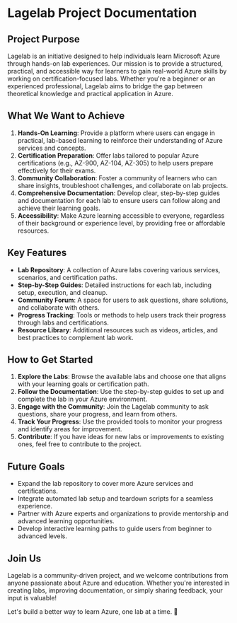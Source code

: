 # Lagelab Project Documentation

## Project Purpose

Lagelab is an initiative designed to help individuals learn Microsoft Azure through hands-on lab experiences. Our mission is to provide a structured, practical, and accessible way for learners to gain real-world Azure skills by working on certification-focused labs. Whether you're a beginner or an experienced professional, Lagelab aims to bridge the gap between theoretical knowledge and practical application in Azure.

## What We Want to Achieve

1. **Hands-On Learning**: Provide a platform where users can engage in practical, lab-based learning to reinforce their understanding of Azure services and concepts.
2. **Certification Preparation**: Offer labs tailored to popular Azure certifications (e.g., AZ-900, AZ-104, AZ-305) to help users prepare effectively for their exams.
3. **Community Collaboration**: Foster a community of learners who can share insights, troubleshoot challenges, and collaborate on lab projects.
4. **Comprehensive Documentation**: Develop clear, step-by-step guides and documentation for each lab to ensure users can follow along and achieve their learning goals.
5. **Accessibility**: Make Azure learning accessible to everyone, regardless of their background or experience level, by providing free or affordable resources.

## Key Features

- **Lab Repository**: A collection of Azure labs covering various services, scenarios, and certification paths.
- **Step-by-Step Guides**: Detailed instructions for each lab, including setup, execution, and cleanup.
- **Community Forum**: A space for users to ask questions, share solutions, and collaborate with others.
- **Progress Tracking**: Tools or methods to help users track their progress through labs and certifications.
- **Resource Library**: Additional resources such as videos, articles, and best practices to complement lab work.

## How to Get Started

1. **Explore the Labs**: Browse the available labs and choose one that aligns with your learning goals or certification path.
2. **Follow the Documentation**: Use the step-by-step guides to set up and complete the lab in your Azure environment.
3. **Engage with the Community**: Join the Lagelab community to ask questions, share your progress, and learn from others.
4. **Track Your Progress**: Use the provided tools to monitor your progress and identify areas for improvement.
5. **Contribute**: If you have ideas for new labs or improvements to existing ones, feel free to contribute to the project.

## Future Goals

- Expand the lab repository to cover more Azure services and certifications.
- Integrate automated lab setup and teardown scripts for a seamless experience.
- Partner with Azure experts and organizations to provide mentorship and advanced learning opportunities.
- Develop interactive learning paths to guide users from beginner to advanced levels.

## Join Us

Lagelab is a community-driven project, and we welcome contributions from anyone passionate about Azure and education. Whether you're interested in creating labs, improving documentation, or simply sharing feedback, your input is valuable!

Let's build a better way to learn Azure, one lab at a time. 🚀